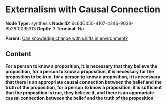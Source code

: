 # Externalism with Causal Connection

**Node Type:** synthesis
**Node ID:** 6c6d6450-4107-4246-9038-8b28f0095313
**Depth:** 3
**Terminal:** No

**Parent:** [Can knowledge change with shifts in environment?](can-knowledge-change-with-shifts-in-environment.md)

## Content

**For a person to know a proposition, it is necessary that they believe the proposition**, **for a person to know a proposition, it is necessary for the proposition to be true**, **for a person to know a proposition, it is necessary that there is an appropriate causal connection between the belief and the truth of the proposition**, **for a person to know a proposition, it is sufficient that the proposition is true, they believe it, and there is an appropriate causal connection between the belief and the truth of the proposition**

